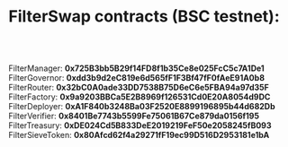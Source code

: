 <h1>FilterSwap contracts (BSC testnet):</h1><br><br>

FilterManager: <b>0x725B3bb5B29f14FD8f1b35Ce8e025FcC5c7A1De1</b><br>
FilterGovernor: <b>0xdd3b9d2eC819e6d565fF1F3Bf47fF0fAeE91A0b8</b><br>
FilterRouter: <b>0x32bC0A0ade33DD7538B75D6eC6e5FBA94a97d35F</b><br>
FilterFactory: <b>0x9a9203BBCa5E2B8969f126531Cd0E20A8054d9DC</b><br>
FilterDeployer: <b>0xA1F840b3248Ba03F2520E8899196895b44d682Db</b><br>
FilterVerifier: <b>0x8401Be7743b5599Fe75061B67Ce879da0156f195</b><br>
FilterTreasury: <b>0xDE024Cd5B833DeE2019219FeF50e2058245fB093</b><br>
FilterSieveToken: <b>0x80Afcd62f4a29271fF19ec99D516D2953181e1bA</b><br>
